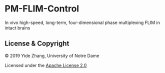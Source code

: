 # PM-FLIM-Control
In vivo high-speed, long-term, four-dimensional phase multiplexing FLIM in intact brains


## License & Copyright
© 2019 Yide Zhang, University of Notre Dame

Licensed under the [Apache License 2.0](LICENSE)

